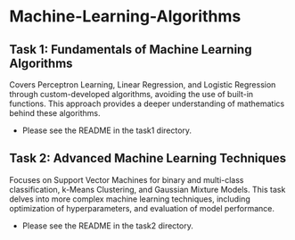 # Machine-Learning-Algorithms

## Task 1: Fundamentals of Machine Learning Algorithms

Covers Perceptron Learning, Linear Regression, and Logistic Regression through custom-developed algorithms, avoiding the use of built-in functions. This approach provides a deeper understanding of mathematics behind these algorithms.

- Please see the README in the task1 directory.

## Task 2: Advanced Machine Learning Techniques

Focuses on Support Vector Machines for binary and multi-class classification, k-Means Clustering, and Gaussian Mixture Models. This task delves into more complex machine learning techniques, including optimization of hyperparameters, and evaluation of model performance.

- Please see the README in the task2 directory.
